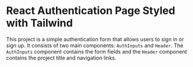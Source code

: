 # React Authentication Page Styled with Tailwind
This project is a simple authentication form that allows users to sign in or sign up. It consists of two main components: `AuthInputs` and `Header`. The `AuthInputs` component contains the form fields and the `Header` component contains the project title and navigation links.
